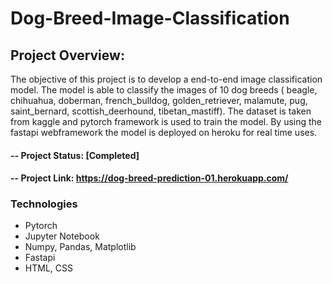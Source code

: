 # Dog-Breed-Image-Classification

## Project Overview:
The objective of this project is to develop a end-to-end image classification model. The model is able to classify the images of  10 dog breeds ( beagle, chihuahua, doberman,
french_bulldog, golden_retriever, malamute, pug, saint_bernard, scottish_deerhound, tibetan_mastiff). The dataset is taken from kaggle and pytorch framework is used to train the model. By using the fastapi webframework the model is deployed on heroku for real time uses.

#### -- Project Status: [Completed]
#### -- Project Link: https://dog-breed-prediction-01.herokuapp.com/

### Technologies 
* Pytorch
* Jupyter Notebook
* Numpy, Pandas, Matplotlib
* Fastapi
* HTML, CSS

